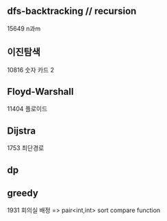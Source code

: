 ## dfs-backtracking // recursion

15649 n과m

## 이진탐색

10816 숫자 카드 2

## Floyd-Warshall

11404 플로이드

## Dijstra

1753 최단경로

## dp

## greedy

1931 회의실 배정 => pair<int,int> sort compare function
